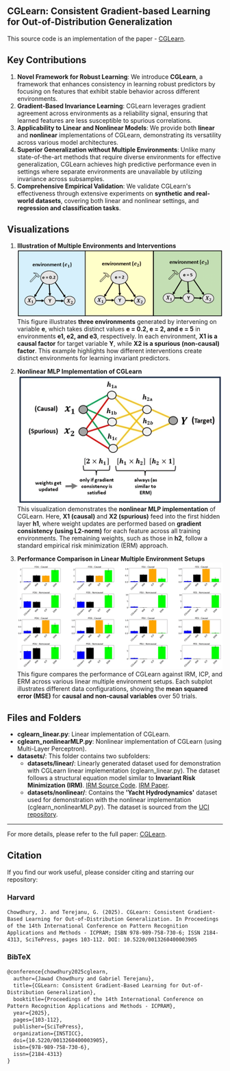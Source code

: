 ## CGLearn: Consistent Gradient-based Learning for Out-of-Distribution Generalization

This source code is an implementation of the paper - [CGLearn](https://www.scitepress.org/Papers/2025/132604/132604.pdf).

## Key Contributions

1. **Novel Framework for Robust Learning**: We introduce **CGLearn**, a framework that enhances consistency in learning robust predictors by focusing on features that exhibit stable behavior across different environments.
2. **Gradient-Based Invariance Learning**: CGLearn leverages gradient agreement across environments as a reliability signal, ensuring that learned features are less susceptible to spurious correlations.
3. **Applicability to Linear and Nonlinear Models**: We provide both **linear** and **nonlinear** implementations of CGLearn, demonstrating its versatility across various model architectures.
4. **Superior Generalization without Multiple Environments**: Unlike many state-of-the-art methods that require diverse environments for effective generalization, CGLearn achieves high predictive performance even in settings where separate environments are unavailable by utilizing invariance across subsamples.
5. **Comprehensive Empirical Validation**: We validate CGLearn's effectiveness through extensive experiments on **synthetic and real-world datasets**, covering both linear and nonlinear settings, and **regression and classification tasks**.

## Visualizations

1. **Illustration of Multiple Environments and Interventions**  
   ![Environment Illustration](plots/mtd_env.png)  
   This figure illustrates **three environments** generated by intervening on variable **e**, which takes distinct values **e = 0.2, e = 2, and e = 5** in environments **e1, e2, and e3**, respectively. In each environment, **X1 is a causal factor** for target variable **Y**, while **X2 is a spurious (non-causal) factor**. This example highlights how different interventions create distinct environments for learning invariant predictors.

2. **Nonlinear MLP Implementation of CGLearn**  
   ![Nonlinear MLP - CGLearn](plots/exp_nme_cglearnMLP.png)  
   This visualization demonstrates the **nonlinear MLP implementation** of CGLearn. Here, **X1 (causal)** and **X2 (spurious)** feed into the first hidden layer **h1**, where weight updates are performed based on **gradient consistency (using L2-norm)** for each feature across all training environments. The remaining weights, such as those in **h2**, follow a standard empirical risk minimization (ERM) approach.

3. **Performance Comparison in Linear Multiple Environment Setups**  
   ![Performance Comparison - Linear](plots/exp_lme.png)  
   This figure compares the performance of CGLearn against IRM, ICP, and ERM across various linear multiple environment setups. Each subplot illustrates different data configurations, showing the **mean squared error (MSE)** for **causal and non-causal variables** over 50 trials.

## Files and Folders

- **cglearn_linear.py**: Linear implementation of CGLearn.
- **cglearn_nonlinearMLP.py**: Nonlinear implementation of CGLearn (using Multi-Layer Perceptron).
- **datasets/**: This folder contains two subfolders:
    - **datasets/linear/**: Linearly generated dataset used for demonstration with CGLearn linear implementation (cglearn_linear.py). The dataset follows a structural equation model similar to **Invariant Risk Minimization (IRM)**. [IRM Source Code](https://github.com/facebookresearch/InvariantRiskMinimization). [IRM Paper](https://arxiv.org/abs/1907.02893v1).
    - **datasets/nonlinear/**: Contains the **'Yacht Hydrodynamics'** dataset used for demonstration with the nonlinear implementation (cglearn_nonlinearMLP.py). The dataset is sourced from the [UCI repository](https://archive.ics.uci.edu/dataset/243/yacht+hydrodynamics).

---

For more details, please refer to the full paper: [CGLearn](https://www.scitepress.org/Papers/2025/132604/132604.pdf).

## Citation
If you find our work useful, please consider citing and starring our repository:

### **Harvard**  
```
Chowdhury, J. and Terejanu, G. (2025). CGLearn: Consistent Gradient-Based Learning for Out-of-Distribution Generalization. In Proceedings of the 14th International Conference on Pattern Recognition Applications and Methods - ICPRAM; ISBN 978-989-758-730-6; ISSN 2184-4313, SciTePress, pages 103-112. DOI: 10.5220/0013260400003905
```

### **BibTeX**  
```
@conference{chowdhury2025cglearn,
  author={Jawad Chowdhury and Gabriel Terejanu},
  title={CGLearn: Consistent Gradient-Based Learning for Out-of-Distribution Generalization},
  booktitle={Proceedings of the 14th International Conference on Pattern Recognition Applications and Methods - ICPRAM},
  year={2025},
  pages={103-112},
  publisher={SciTePress},
  organization={INSTICC},
  doi={10.5220/0013260400003905},
  isbn={978-989-758-730-6},
  issn={2184-4313}
}
```
